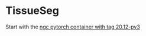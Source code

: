 # TissueSeg
Start with the [ngc pytorch container with tag 20.12-py3](https://github.com/Pele324/TissueSeg/wiki/ngc-pytorch-20.12-py3-guide)
